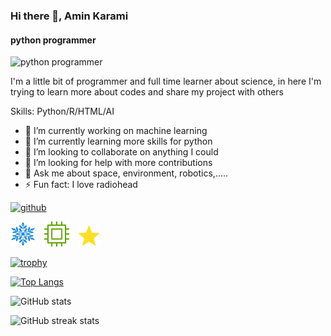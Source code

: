 ### Hi there 👋, Amin Karami
#### python programmer
![python programmer](https://atriainnovation.com/uploads/2023/11/portada-9.jpg)

I'm a little bit of programmer and full time learner about science, in here I'm trying to learn more about codes and share my project with others

Skills: Python/R/HTML/AI

- 🔭 I’m currently working on machine learning 
- 🌱 I’m currently learning more skills for python 
- 👯 I’m looking to collaborate on anything I could 
- 🤔 I’m looking for help with more contributions  
- 💬 Ask me about space, environment, robotics,.....  
- ⚡ Fun fact: I love radiohead 


[<img src='https://cdn.jsdelivr.net/npm/simple-icons@3.0.1/icons/github.svg' alt='github' height='40'>](https://github.com/Eventhorizon32)  

<a href='https://archiveprogram.github.com/'><img src='https://raw.githubusercontent.com/acervenky/animated-github-badges/master/assets/acbadge.gif' width='40' height='40'></a> <a href='https://docs.github.com/en/developers'><img src='https://raw.githubusercontent.com/acervenky/animated-github-badges/master/assets/devbadge.gif' width='40' height='40'></a> <a href='https://stars.github.com/'><img src='https://raw.githubusercontent.com/acervenky/animated-github-badges/master/assets/starbadge.gif' width='35' height='35'></a> 

[![trophy](https://github-profile-trophy.vercel.app/?username=Eventhorizon32)](https://github.com/ryo-ma/github-profile-trophy)

[![Top Langs](https://github-readme-stats.vercel.app/api/top-langs/?username=Eventhorizon32)](https://github.com/anuraghazra/github-readme-stats)

![GitHub stats](https://github-readme-stats.vercel.app/api?username=Eventhorizon32&show_icons=true&count_private=true)  

![GitHub streak stats](https://streak-stats.demolab.com/?user=Eventhorizon32)  


